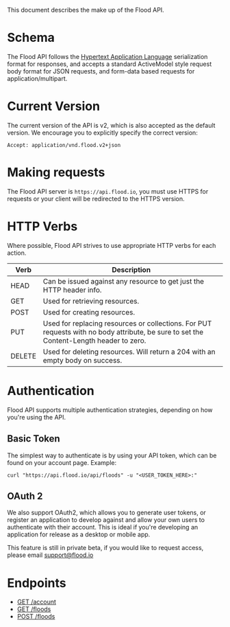 This document describes the make up of the Flood API.

# Schema
The Flood API follows the [Hypertext Application Language](http://stateless.co/hal_specification.html) serialization format for responses, and accepts a standard ActiveModel style request body format for JSON requests, and form-data based requests for application/multipart.

# Current Version
The current version of the API is v2, which is also accepted as the default version. We encourage you to explicitly specify the correct version:

    Accept: application/vnd.flood.v2+json

# Making requests
The Flood API server is `https://api.flood.io`, you must use HTTPS for requests or your client will be redirected to the HTTPS version.

# HTTP Verbs
Where possible, Flood API strives to use appropriate HTTP verbs for each action.

| Verb       | Description     |
| ---------- |-----------------|
| HEAD       | Can be issued against any resource to get just the HTTP header info. |
| GET        | Used for retrieving resources. |
| POST       | Used for creating resources. |
| PUT        | Used for replacing resources or collections. For PUT requests with no body attribute, be sure to set the Content-Length header to zero. |
| DELETE     | Used for deleting resources. Will return a 204 with an empty body on success. |

# Authentication

Flood API supports multiple authentication strategies, depending on how you're using the API.

## Basic Token
The simplest way to authenticate is by using your API token, which can be found on your account page. Example:

    curl "https://api.flood.io/api/floods" -u "<USER_TOKEN_HERE>:"

## OAuth 2
We also support OAuth2, which allows you to generate user tokens, or register an application to develop against and allow your own users to authenticate with their account. This is ideal if you're developing an application for release as a desktop or mobile app.

This feature is still in private beta, if you would like to request access, please email support@flood.io

# Endpoints

* [GET /account](endpoints/account/GET-account.md)
* [GET /floods](endpoints/floods/GET-floods.md)
* [POST /floods](endpoints/floods/POST-floods.md)
